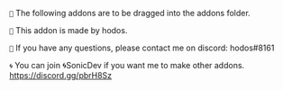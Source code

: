 ``📁`` The following addons are to be dragged into the addons folder.

``📯`` This addon is made by hodos.

``📮`` If you have any questions, please contact me on discord: hodos#8161

``🌀`` You can join 🌀SonicDev if you want me to make other addons. https://discord.gg/pbrH8Sz





